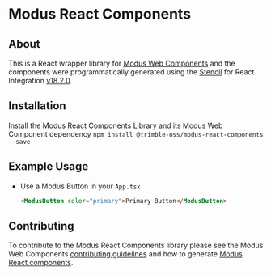 # Modus React Components

## About

This is a React wrapper library for [Modus Web Components](https://www.npmjs.com/package/@trimble-oss/modus-web-components) and the components were programmatically generated using the [Stencil](https://stenciljs.com/docs/react) for React Integration [v18.2.0](https://github.com/facebook/react/blob/main/CHANGELOG.md#1820-june-14-2022).

## Installation

Install the Modus React Components Library and its Modus Web Component dependency
`npm install @trimble-oss/modus-react-components --save`

## Example Usage

- Use a Modus Button in your `App.tsx`

  ```html
  <ModusButton color="primary">Primary Button</ModusButton>
  ```

## Contributing

To contribute to the Modus React Components library please see the Modus Web Components [contributing guidelines](https://github.com/trimble-oss/modus-web-components/blob/main/CONTRIBUTING.md) and how to generate [Modus React components](https://github.com/trimble-oss/modus-web-components/blob/main/CONTRIBUTING.md#react).
